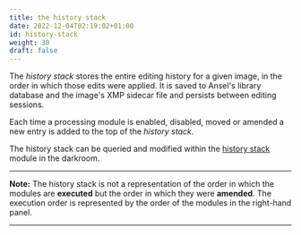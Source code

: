 ```yaml
---
title: the history stack
date: 2022-12-04T02:19:02+01:00
id: history-stack
weight: 30
draft: false
---
```


The _history stack_ stores the entire editing history for a given image, in the order in which those edits were applied. It is saved to Ansel's library database and the image's XMP sidecar file and persists between editing sessions.

Each time a processing module is enabled, disabled, moved or amended a new entry is added to the top of the _history stack_.

The history stack can be queried and modified within the [history stack](../../../module-reference/utility-modules/darkroom/history-stack.md) module in the darkroom.

---

**Note:** The history stack is not a representation of the order in which the modules are **executed** but the order in which they were **amended**. The execution order is represented by the order of the modules in the right-hand panel.

---
